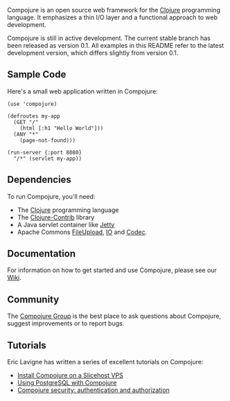 Compojure is an open source web framework for the [Clojure](http://clojure.org)
programming language. It emphasizes a thin I/O layer and a functional approach
to web development.

Compojure is still in active development. The current stable branch has been
released as version 0.1. All examples in this README refer to the latest
development version, which differs slightly from version 0.1.

Sample Code
-----------

Here's a small web application written in Compojure:

    (use 'compojure)

    (defroutes my-app
      (GET "/"
        (html [:h1 "Hello World"]))
      (ANY "*"
        (page-not-found)))

    (run-server {:port 8080}
      "/*" (servlet my-app))

Dependencies
------------

To run Compojure, you'll need:

* The [Clojure](http://clojure.org) programming language
* The [Clojure-Contrib](http://code.google.com/p/clojure-contrib/) library
* A Java servlet container like [Jetty](http://www.mortbay.org/jetty/)
* Apache Commons [FileUpload](http://commons.apache.org/fileupload),
  [IO](http://commons.apache.org/io) and
  [Codec](http://commons.apache.org/codec).

Documentation
-------------

For information on how to get started and use Compojure, please see our
[Wiki](http://en.wikibooks.org/wiki/Compojure).

Community
---------

The [Compojure Group](http://groups.google.com/group/compojure) is the best place
to ask questions about Compojure, suggest improvements or to report bugs.

Tutorials
---------

Eric Lavigne has written a series of excellent tutorials on Compojure:

* [Install Compojure on a Slicehost VPS](http://ericlavigne.wordpress.com/2008/12/18/compojure-on-a-slicehost-vps/)
* [Using PostgreSQL with Compojure](http://ericlavigne.wordpress.com/2008/12/28/using-postgresql-with-compojure/)
* [Compojure security: authentication and authorization](http://ericlavigne.wordpress.com/2009/01/04/compojure-security-authentication-and-authorization/)
